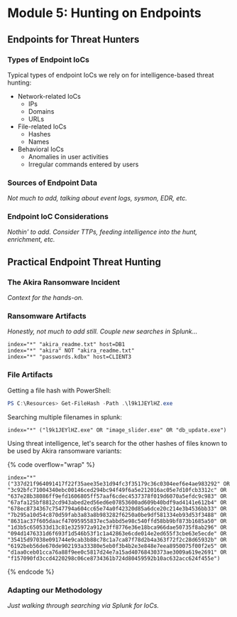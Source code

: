 # Module 5: Hunting on Endpoints

## Endpoints for Threat Hunters

### Types of Endpoint IoCs

Typical types of endpoint IoCs we rely on for intelligence-based threat hunting:

* Network-related IoCs
  * IPs
  * Domains
  * URLs
* File-related IoCs
  * Hashes
  * Names
* Behavioral IoCs
  * Anomalies in user activities
  * Irregular commands entered by users

### Sources of Endpoint Data

_Not much to add, talking about event logs, sysmon, EDR, etc._

### Endpoint IoC Considerations

_Nothin' to add. Consider TTPs, feeding intelligence into the hunt, enrichment, etc._

## Practical Endpoint Threat Hunting

### The Akira Ransomware Incident

_Context for the hands-on._

### Ransomware Artifacts

_Honestly, not much to add still. Couple new searches in Splunk..._

```splunk-spl
index="*" "akira_readme.txt" host=DB1
index="*" "akira" NOT "akira_readme.txt"
index="*" "passwords.kdbx" host=CLIENT3
```

### File Artifacts

Getting a file hash with PowerShell:

```powershell
PS C:\Resources> Get-FileHash -Path .\l9k1JEYlHZ.exe
```

Searching multiple filenames in splunk:

```splunk-spl
index="*" ("l9k1JEYlHZ.exe" OR "image_slider.exe" OR "db_update.exe")
```

Using threat intelligence, let's search for the other hashes of files known to be used by Akira ransomware variants:

{% code overflow="wrap" %}
```splunk-spl
index="*" ("337d21f964091417f22f35aee35e31d94fc3f35179c36c0304eef6e4ae983292" OR
"3c92bfc71004340ebc00146ced294bc94f49f6a5e212016ac05e7d10fcb3312c" OR 
"637e28b38086ff9efd1606805ff57aaf6cdec4537378f019d6070a5efdc9c983" OR 
"67afa125bf8812cd943abed2ed56ed6e07853600ad609b40bdf9ad4141e612b4" OR 
"678ec8734367c7547794a604cc65e74a0f42320d85a6dce20c214e3b4536bb33" OR 
"7b295a10d54c870d59fab3a83a8b983282f6250a0be9df581334eb93d53f3488" OR 
"8631ac37f605daacf47095955837ec5abbd5e98c540ffd58bb9bf873b1685a50" OR 
"1d3b5c650533d13c81e325972a912e3ff8776e36e18bca966dae50735f8ab296" OR 
"094d1476331d6f693f1d546b53f1c1a42863e6cde014e2ed655f3cbe63e5ecde" OR 
"35415d97038e091744e9cab3b88c78c1a7ca87f78d2b4a363f72f2c28d65932b" OR 
"6192beb56de670de902193a33380e5eb0f3b4b2e3e848e7eea8950075f00f2e5" OR 
"d1aa0ceb01cca76a88f9ee0c5817d24e7a15ad40768430373ae3009a619e2691" OR
"f157090fd3ccd4220298c06ce8734361b724d80459592b10ac632acc624f455e")
```
{% endcode %}

### Adapting our Methodology

_Just walking through searching via Splunk for IoCs._
